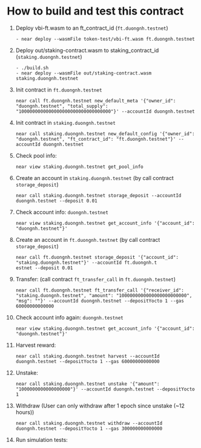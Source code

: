 # How to build and test this contract

1. Deploy vbi-ft.wasm to an ft_contract_id (`ft.duongnh.testnet`)

   ```
   - near deploy --wasmFile token-test/vbi-ft.wasm ft.duongnh.testnet
   ```

2. Deploy out/staking-contract.wasm to staking_contract_id (`staking.duongnh.testnet`)

   ```
   - ./build.sh
   - near deploy --wasmFile out/staking-contract.wasm staking.duongnh.testnet
   ```

3. Init contract in `ft.duongnh.testnet`

   ```
   near call ft.duongnh.testnet new_default_meta '{"owner_id": "duongnh.testnet", "total_supply": "1000000000000000000000000000000000"}' --accountId duongnh.testnet
   ```

4. Init contract in `staking.duongnh.testnet`

   ```
   near call staking.duongnh.testnet new_default_config '{"owner_id": "duongnh.testnet", "ft_contract_id": "ft.duongnh.testnet"}' --accountId duongnh.testnet
   ```

5. Check pool info:

   ```
   near view staking.duongnh.testnet get_pool_info
   ```

6. Create an account in `staking.duongnh.testnet` (by call contract `storage_deposit`)

   ```
   near call staking.duongnh.testnet storage_deposit --accountId duongnh.testnet --deposit 0.01
   ```

7. Check account info: `duongnh.testnet`

   ```
   near view staking.duongnh.testnet get_account_info '{"account_id": "duongnh.testnet"}'
   ```

8. Create an account in `ft.duongnh.testnet` (by call contract `storage_deposit`)

   ```
   near call ft.duongnh.testnet storage_deposit '{"account_id": "staking.duongnh.testnet"}' --accountId ft.duongnh.t
   estnet --deposit 0.01
   ```

9. Transfer: (call contract `ft_transfer_call` in `ft.duongnh.testnet`)

   ```
   near call ft.duongnh.testnet ft_transfer_call '{"receiver_id": "staking.duongnh.testnet", "amount": "1000000000000000000000000", "msg": ""}' --accountId duongnh.testnet --depositYocto 1 --gas 60000000000000
   ```

10. Check account info again: `duongnh.testnet`

    ```
    near view staking.duongnh.testnet get_account_info '{"account_id": "duongnh.testnet"}'
    ```

11. Harvest reward:

    ```
    near call staking.duongnh.testnet harvest --accountId duongnh.testnet --depositYocto 1 --gas 60000000000000
    ```

12. Unstake:

    ```
    near call staking.duongnh.testnet unstake '{"amount": "1000000000000000000"}' --accountId duongnh.testnet --depositYocto 1
    ```

13. Withdraw (User can only withdraw after 1 epoch since unstake (~12 hours))

    ```
    near call staking.duongnh.testnet withdraw --accountId duongnh.testnet --depositYocto 1 --gas 300000000000000
    ```

14. Run simulation tests:

    ```

    ```
